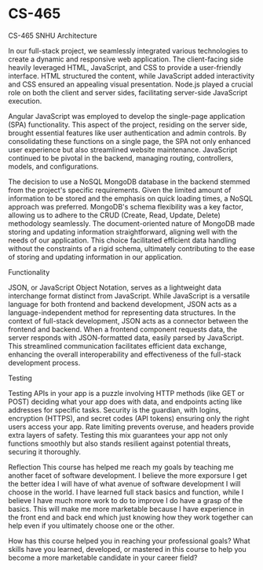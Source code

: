 # CS-465
CS-465 SNHU
Architecture

In our full-stack project, we seamlessly integrated various technologies to create a dynamic and responsive web application. The client-facing side heavily leveraged HTML, JavaScript, and CSS to provide a user-friendly interface. HTML structured the content, while JavaScript added interactivity and CSS ensured an appealing visual presentation. Node.js played a crucial role on both the client and server sides, facilitating server-side JavaScript execution.

Angular JavaScript was employed to develop the single-page application (SPA) functionality. This aspect of the project, residing on the server side, brought essential features like user authentication and admin controls. By consolidating these functions on a single page, the SPA not only enhanced user experience but also streamlined website maintenance. JavaScript continued to be pivotal in the backend, managing routing, controllers, models, and configurations.

The decision to use a NoSQL MongoDB database in the backend stemmed from the project's specific requirements. Given the limited amount of information to be stored and the emphasis on quick loading times, a NoSQL approach was preferred. MongoDB's schema flexibility was a key factor, allowing us to adhere to the CRUD (Create, Read, Update, Delete) methodology seamlessly. The document-oriented nature of MongoDB made storing and updating information straightforward, aligning well with the needs of our application. This choice facilitated efficient data handling without the constraints of a rigid schema, ultimately contributing to the ease of storing and updating information in our application.

Functionality

JSON, or JavaScript Object Notation, serves as a lightweight data interchange format distinct from JavaScript. While JavaScript is a versatile language for both frontend and backend development, JSON acts as a language-independent method for representing data structures. In the context of full-stack development, JSON acts as a connector between the frontend and backend. When a frontend component requests data, the server responds with JSON-formatted data, easily parsed by JavaScript. This streamlined communication facilitates efficient data exchange, enhancing the overall interoperability and effectiveness of the full-stack development process.


Testing

Testing APIs in your app is a puzzle involving HTTP methods (like GET or POST) deciding what your app does with data, and endpoints acting like addresses for specific tasks. Security is the guardian, with logins, encryption (HTTPS), and secret codes (API tokens) ensuring only the right users access your app. Rate limiting prevents overuse, and headers provide extra layers of safety. Testing this mix guarantees your app not only functions smoothly but also stands resilient against potential threats, securing it thoroughly.

Reflection
This course has helped me reach my goals by teaching me another facet of software development. I believe the more exporsure I get the better idea I will have of what avenue of software development I will choose in the world. I have learned full stack basics and function, while I believe I have much more work to do to improve I do have a grasp of the basics. This will make me more marketable because I have experience in the front end and back end which just knowing how they work together can help even if you ultimately choose one or the other.


How has this course helped you in reaching your professional goals? What skills have you learned, developed, or mastered in this course to help you become a more marketable candidate in your career field?
